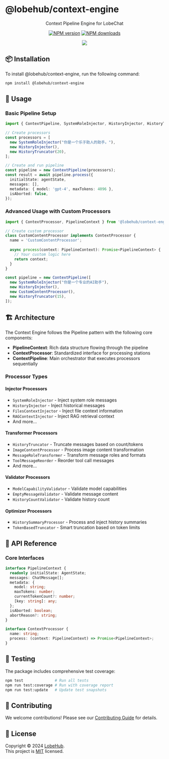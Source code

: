 # @lobehub/context-engine

<div align="center">

Context Pipeline Engine for LobeChat

[![NPM version](https://img.shields.io/npm/v/@lobehub/context-engine?color=a991f1&labelColor=black&logo=npm&logoColor=white&style=flat-square)](https://www.npmjs.com/package/@lobehub/context-engine)
[![NPM downloads](https://img.shields.io/npm/dm/@lobehub/context-engine?color=56a6f7&labelColor=black&logo=npm&logoColor=white&style=flat-square)](https://www.npmjs.com/package/@lobehub/context-engine)

![](https://raw.githubusercontent.com/andreasbm/readme/master/assets/lines/rainbow.png)

</div>

## 📦 Installation

To install @lobehub/context-engine, run the following command:

```bash
npm install @lobehub/context-engine
```

## 🤯 Usage

### Basic Pipeline Setup

```typescript
import { ContextPipeline, SystemRoleInjector, HistoryInjector, HistoryTruncator } from '@lobehub/context-engine';

// Create processors
const processors = [
  new SystemRoleInjector("你是一个乐于助人的助手。"),
  new HistoryInjector(),
  new HistoryTruncator(20),
];

// Create and run pipeline
const pipeline = new ContextPipeline(processors);
const result = await pipeline.process({
  initialState: agentState,
  messages: [],
  metadata: { model: 'gpt-4', maxTokens: 4096 },
  isAborted: false,
});
```

### Advanced Usage with Custom Processors

```typescript
import { ContextProcessor, PipelineContext } from '@lobehub/context-engine';

// Create custom processor
class CustomContentProcessor implements ContextProcessor {
  name = 'CustomContentProcessor';
  
  async process(context: PipelineContext): Promise<PipelineContext> {
    // Your custom logic here
    return context;
  }
}

const pipeline = new ContextPipeline([
  new SystemRoleInjector("你是一个专业的AI助手"),
  new HistoryInjector(),
  new CustomContentProcessor(),
  new HistoryTruncator(15),
]);
```

## 🏗️ Architecture

The Context Engine follows the Pipeline pattern with the following core components:

- **PipelineContext**: Rich data structure flowing through the pipeline
- **ContextProcessor**: Standardized interface for processing stations
- **ContextPipeline**: Main orchestrator that executes processors sequentially

### Processor Types

#### Injector Processors
- `SystemRoleInjector` - Inject system role messages
- `HistoryInjector` - Inject historical messages
- `FilesContextInjector` - Inject file context information
- `RAGContextInjector` - Inject RAG retrieval context
- And more...

#### Transformer Processors  
- `HistoryTruncator` - Truncate messages based on count/tokens
- `ImageContentProcessor` - Process image content transformation
- `MessageRoleTransformer` - Transform message roles and formats
- `ToolMessageReorder` - Reorder tool call messages
- And more...

#### Validator Processors
- `ModelCapabilityValidator` - Validate model capabilities
- `EmptyMessageValidator` - Validate message content
- `HistoryCountValidator` - Validate history count

#### Optimizer Processors
- `HistorySummaryProcessor` - Process and inject history summaries
- `TokenBasedTruncator` - Smart truncation based on token limits

## 📖 API Reference

### Core Interfaces

```typescript
interface PipelineContext {
  readonly initialState: AgentState;
  messages: ChatMessage[];
  metadata: {
    model: string;
    maxTokens: number;
    currentTokenCount?: number;
    [key: string]: any;
  };
  isAborted: boolean;
  abortReason?: string;
}

interface ContextProcessor {
  name: string;
  process: (context: PipelineContext) => Promise<PipelineContext>;
}
```

## 🧪 Testing

The package includes comprehensive test coverage:

```bash
npm test              # Run all tests
npm run test:coverage # Run with coverage report
npm run test:update   # Update test snapshots
```

## 🤝 Contributing

We welcome contributions! Please see our [Contributing Guide](../../CONTRIBUTING.md) for details.

## 📄 License

Copyright © 2024 [LobeHub](https://github.com/lobehub). <br />
This project is [MIT](../../LICENSE) licensed.